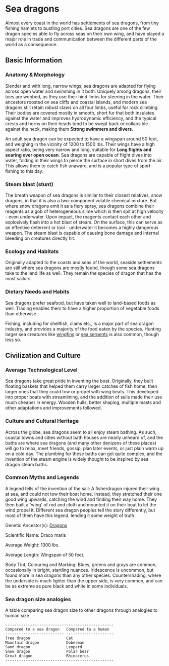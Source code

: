 Sea dragons
===========

Almost every coast in the world has settlements of sea dragons, from tiny fishing hamlets to bustling port cities. Sea dragons are one of the few dragon species able to fly across seas on their own wing, and have played a major role in trade and communication between the different parts of the world as a consequence.

Basic Information
-----------------

### Anatomy & Morphology

Slender and with long, narrow wings, sea dragons are adapted for flying across open water and swimming in it both. Uniquely among dragons, their toes are webbed, as they use their hind limbs for steering in the water. Their ancestors roosted on sea cliffs and coastal islands, and modern sea dragons still retain robust claws on all four limbs, useful for rock climbing. Their bodies are covered mostly in smooth, short fur that both insulates against the water and improves hydrodynamic efficiency, and the typical crests and horns on their heads tend to be swept back or collapsible against the neck, making them **Strong swimmers and divers**.

An adult sea dragon can be expected to have a wingspan around 50 feet, and weighing in the vicinity of 1200 to 1500 lbs. Their wings have a high aspect ratio, being very narrow and long, suitable for **Long flights and soaring over open ocean**. Sea dragons are capable of flight dives into water, folding in their wings to pierce the surface in short dives from the air. This allows them to catch fish unaware, and is a popular type of sport fishing to this day.

### Steam blast (stunt)

The breath weapon of sea dragons is similar to their closest relatives, snow dragons, in that it is also a two-component volatile chemical mixture. But where snow dragons emit it as a fiery spray, sea dragons combine their reagents as a gob of heterogeneous slime which is then spit at high velocity - even underwater. Upon impact, the reagents contact each other and explosively flash into a hot blast of steam. On the surface, this can serve as an effective deterrent or tool -
underwater it becomes a highly dangerous weapon. The steam blast is capable of causing bone damage and internal bleeding on creatures directly hit.

### Ecology and Habitats

Originally adapted to the coasts and seas of the world, seaside settlements are still where sea dragons are mostly found, though some sea dragons take to the land life as well. They remain the species of dragon that has the most sailors.

### Dietary Needs and Habits

Sea dragons prefer seafood, but have taken well to land-based foods as well. Trading enables them to have a higher proportion of vegetable foods than otherwise.

Fishing, including for shellfish, clams etc., is a major part of sea dragon industry, and provides a majority of the food eaten by the species. Hunting larger sea creatures like [wingfins](/creatures/wingfins.md) or [sea serpents](/creatures/sea-serpents.md) is also common, though less so.

Civilization and Culture
------------------------

### Average Technological Level

Sea dragons take great pride in inventing the boat. Originally, they built floating baskets that helped them carry larger catches of fish home, then larger ones that they could tow or propel with wing beats. This developed into proper boats with streamlining, and the addition of sails made their use much cheaper in energy. Wooden hulls, better shaping, multiple masts and other adaptations and improvements followed.

### Culture and Cultural Heritage

Across the globe, sea dragons seem to all enjoy steam bathing. As such, coastal towns and cities without bath houses are nearly unheard of, and the baths are where sea dragons (and many other denizens of these places) will go to relax, meet friends, gossip, plan later events, or just plain warm up on a cold day. The plumbing for these baths can get quite complex, and the invention of the steam engine is widely thought to be inspired by sea dragon steam baths.

### Common Myths and Legends

A legend tells of the invention of the sail: A fisherdragon injured their wing at sea, and could not tow their boat home. Instead, they stretched their one good wing upwards, catching the wind and finding their way home. They then built a 'wing' of rod and cloth and mounted it on their boat to let the wind propel it. Different sea dragon peoples tell the story differently, but most of them have this legend, lending it some weight of truth.

Genetic Ancestor(s): [Dragons](/creatures/dragons.md)

Scientific Name:   Draco maris

Average Weight:   1300 lbs.

Average Length:   Wingspan of 50 feet.

Body Tint, Colouring and Marking:   Blues, greens and grays are common, occasionally in bright,
    startling nuances. Iridescence is uncommon, but found more in sea
    dragons than any other species. Countershading, where the underside
    is much lighter than the upper side, is very common, and can be as
    extreme as pure black and white in some individuals.

### Sea dragon size analogies

A table comparing sea dragon size to other dragons through analogies to human size

    ------------------------------------------------
    Compared to a sea dragon   Compared to a human
    -------------------------- ---------------------
    Tree dragon                Cat
    Mountain dragon            Doberman
    Sand dragon                Leopard
    Snow dragon                Polar bear
    Great dragon               Rhinoceros
    ------------------------------------------------
